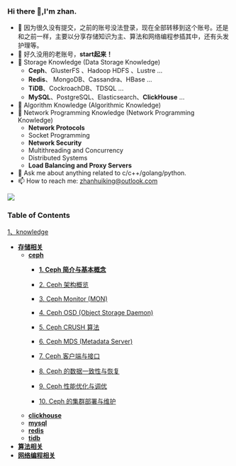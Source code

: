 ### Hi there 👋,I'm zhan.

- 🔭 因为很久没有提交，之前的账号没法登录，现在全部转移到这个账号。还是和之前一样，主要以分享存储知识为主、算法和网络编程参插其中，还有头发护理等。
- 👀 好久没用的老账号，**start起来！**
- 🌱 Storage Knowledge (Data Storage Knowledge) 
    - **Ceph**、GlusterFS 、Hadoop HDFS 、Lustre ...
    - **Redis**、 MongoDB、Cassandra、HBase ...
    - **TiDB**、CockroachDB、TDSQL ...
    - **MySQL**、PostgreSQL、Elasticsearch、**ClickHouse** ...
- 🐐 Algorithm Knowledge (Algorithmic Knowledge)
- 🔫 Network Programming Knowledge (Network Programming Knowledge)
    - **Network Protocols**
    - Socket Programming
    - **Network Security**
    - Multithreading and Concurrency
    - Distributed Systems
    - **Load Balancing and Proxy Servers**
- 💬 Ask me about anything related to c/c++/golang/python.
- 📫 How to reach me: zhanhuiking@outlook.com

![](https://github-readme-stats.vercel.app/api?username=zhanhuipinggit&show_icons=true&theme=transparent)



###  Table of Contents

[1、knowledge](https://github.com/zhanhuipinggit/knowledge)
- [**存储相关**](https://github.com/zhanhuipinggit/knowledge/tree/main/storage)
    - [**ceph**](https://github.com/zhanhuipinggit/knowledge/tree/main/storage/ceph)
        - [**1. Ceph 简介与基本概念**](https://github.com/zhanhuipinggit/knowledge/tree/main/storage/ceph/1.ceph简介与基本概念)
        - [2. Ceph 架构概览](./storage/ceph/2.Ceph架构概览)
        - [3. Ceph Monitor (MON)](./storage/ceph/3.CephMonitor(MON))

        - [4. Ceph OSD (Object Storage Daemon)](./storage/ceph/4.CephOSD(ObjectStorageDaemon))

        - [5. Ceph CRUSH 算法](./storage/ceph/5.CephCRUSH算法)
        - [6. Ceph MDS (Metadata Server)](./storage/ceph/6.CephMDS(MetadataServer))

        - [7. Ceph 客户端与接口](./storage/ceph/7.Ceph客户端与接口)

        - [8. Ceph 的数据一致性与恢复](./storage/ceph/8.Ceph的数据一致性与恢复)

        - [9. Ceph 性能优化与调优](./storage/ceph/9.Ceph性能优化与调优)

        - [10. Ceph 的集群部署与维护](./storage/ceph/10.Ceph的集群部署与维护)
    - [**clickhouse**](https://github.com/zhanhuipinggit/knowledge/tree/main/storage/clickhouse)
    - [**mysql**](https://github.com/zhanhuipinggit/knowledge/tree/main/storage/mysql)
    - [**redis**](https://github.com/zhanhuipinggit/knowledge/tree/main/storage/redis)
    - [**tidb**](https://github.com/zhanhuipinggit/knowledge/tree/main/storage/tidb)
- [**算法相关**](https://github.com/zhanhuipinggit/knowledge/tree/main/algorithm)
- [**网络编程相关**](https://github.com/zhanhuipinggit/knowledge/tree/main/network)




